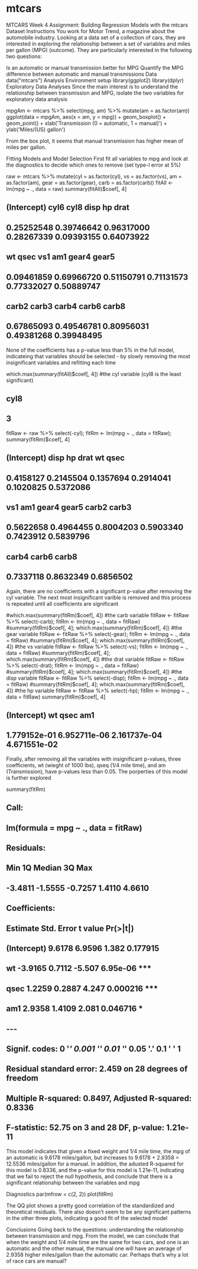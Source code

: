 # mtcars
MTCARS
Week 4 Assignment: Building Regression Models with the mtcars Dataset
Instructions
You work for Motor Trend, a magazine about the automobile industry. Looking at a data set of a collection of cars, they are interested in exploring the relationship between a set of variables and miles per gallon (MPG) (outcome). They are particularly interested in the following two questions:

Is an automatic or manual transmission better for MPG
Quantify the MPG difference between automatic and manual transmissions
Data
data("mtcars")
Analysis
Environment setup
library(ggplot2)
library(dplyr)
Exploratory Data Analyses
Since the main interest is to understand the relationship between transmission and MPG, isolate the two variables for exploratory data analysis

mpgAm <- mtcars %>% select(mpg, am) %>% mutate(am = as.factor(am))
ggplot(data = mpgAm, aes(x = am, y = mpg)) +
  geom_boxplot() + geom_point() +
  xlab('Transmission (0 = automatic, 1 = manual)') + 
  ylab('Miles/(US) gallon')


From the box plot, it seems that manual transmission has higher mean of miles per gallon.

Fitting Models and Model Selection
First fit all variables to mpg and look at the diagnostics to decide which ones to remove (set type-I error at 5%)

raw <- mtcars %>% mutate(cyl = as.factor(cyl), vs = as.factor(vs), am = as.factor(am), gear = as.factor(gear), carb = as.factor(carb))
fitAll <- lm(mpg ~ ., data = raw)
summary(fitAll)$coef[, 4]
## (Intercept)        cyl6        cyl8        disp          hp        drat 
##  0.25252548  0.39746642  0.96317000  0.28267339  0.09393155  0.64073922 
##          wt        qsec         vs1         am1       gear4       gear5 
##  0.09461859  0.69966720  0.51150791  0.71131573  0.77332027  0.50889747 
##       carb2       carb3       carb4       carb6       carb8 
##  0.67865093  0.49546781  0.80956031  0.49381268  0.39948495
None of the coefficients has a p-value less than 5% in the full model, indicateing that variables should be selected - by slowly removing the most insignificant variables and refitting each time

which.max(summary(fitAll)$coef[, 4]) #the cyl variable (cyl8 is the least significant)
## cyl8 
##    3
fitRaw <- raw %>% select(-cyl); fitRm <- lm(mpg ~ ., data = fitRaw); summary(fitRm)$coef[, 4]
## (Intercept)        disp          hp        drat          wt        qsec 
##   0.4158127   0.2145504   0.1357694   0.2914041   0.1020825   0.5372086 
##         vs1         am1       gear4       gear5       carb2       carb3 
##   0.5622658   0.4964455   0.8004203   0.5903340   0.7423912   0.5839796 
##       carb4       carb6       carb8 
##   0.7337118   0.8632349   0.6856502
Again, there are no coefficients with a significant p-value after removing the cyl variable. The next most insignificant varible is removed and this process is repeated until all coefficients are significant

#which.max(summary(fitRm)$coef[, 4]) #the carb variable
fitRaw <- fitRaw %>% select(-carb); fitRm <- lm(mpg ~ ., data = fitRaw)
#summary(fitRm)$coef[, 4]; which.max(summary(fitRm)$coef[, 4]) #the gear variable
fitRaw <- fitRaw %>% select(-gear); fitRm <- lm(mpg ~ ., data = fitRaw)
#summary(fitRm)$coef[, 4]; which.max(summary(fitRm)$coef[, 4]) #the vs variable
fitRaw <- fitRaw %>% select(-vs); fitRm <- lm(mpg ~ ., data = fitRaw)
#summary(fitRm)$coef[, 4]; which.max(summary(fitRm)$coef[, 4]) #the drat variable
fitRaw <- fitRaw %>% select(-drat); fitRm <- lm(mpg ~ ., data = fitRaw)
#summary(fitRm)$coef[, 4]; which.max(summary(fitRm)$coef[, 4]) #the disp variable
fitRaw <- fitRaw %>% select(-disp); fitRm <- lm(mpg ~ ., data = fitRaw)
#summary(fitRm)$coef[, 4]; which.max(summary(fitRm)$coef[, 4]) #the hp variable
fitRaw <- fitRaw %>% select(-hp); fitRm <- lm(mpg ~ ., data = fitRaw)
summary(fitRm)$coef[, 4]
##  (Intercept)           wt         qsec          am1 
## 1.779152e-01 6.952711e-06 2.161737e-04 4.671551e-02
Finally, after removing all the variables with insignificant p-values, three coefficients, wt (wieght of 1000 lbs), qseq (1/4 mile time), and am (Transmission), have p-values less than 0.05. The porperties of this model is further explored

summary(fitRm)
## 
## Call:
## lm(formula = mpg ~ ., data = fitRaw)
## 
## Residuals:
##     Min      1Q  Median      3Q     Max 
## -3.4811 -1.5555 -0.7257  1.4110  4.6610 
## 
## Coefficients:
##             Estimate Std. Error t value Pr(>|t|)    
## (Intercept)   9.6178     6.9596   1.382 0.177915    
## wt           -3.9165     0.7112  -5.507 6.95e-06 ***
## qsec          1.2259     0.2887   4.247 0.000216 ***
## am1           2.9358     1.4109   2.081 0.046716 *  
## ---
## Signif. codes:  0 '***' 0.001 '**' 0.01 '*' 0.05 '.' 0.1 ' ' 1
## 
## Residual standard error: 2.459 on 28 degrees of freedom
## Multiple R-squared:  0.8497, Adjusted R-squared:  0.8336 
## F-statistic: 52.75 on 3 and 28 DF,  p-value: 1.21e-11
This model indicates that given a fixed weight and 1/4 mile time, the mpg of an automatic is 9.6178 miles/gallon, but increases to 9.6178 + 2.9358 = 12.5536 miles/gallon for a manual. In addition, the adusted R-squared for this model is 0.8336, and the p-value for this model is 1.21e-11, indicating that we fail to reject the null hypothesis, and conclude that there is a significant relationship between the variables and mpg

Diagnostics
par(mfrow = c(2, 2))
plot(fitRm)


The QQ plot shows a pretty good correlation of the standardized and theoretical residuals. There also doesn’t seem to be any significant patterns in the other three plots, indicating a good fit of the selected model

Conclusions
Going back to the questions: understanding the relationship between transmission and mpg. From the model, we can conclude that when the weight and 1/4 mile time are the same for two cars, and one is an automatic and the other manual, the manual one will have an average of 2.9358 higher miles/gallon than the automatic car. Perhaps that’s why a lot of race cars are manual?
